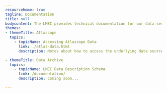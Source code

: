 ```yaml
---
resourcehome: true
tagline: Documentation
title: null
bodycontent: The LMEC provides technical documentation for our data services and resources based on an assumption of prior knowledge with the projects. We provide narrative, step-by-step user guides in our Guides and Tutorials where you can learn more about each project.
themes:
- themeTitle: Atlascope 
  topics: 
    - topicName: Accessing Atlascope Data
      link: ./atlas-data.html
      description: Notes about how to access the underlying data sources of the Atlascope project, including raster imagery, vector boundary files, and metadata records. Includes a list of all available atlas layers with data access endpoints.

- themeTitle: Data Archive
  topics: 
    - topicName: LMEC Data Description Schema
      link: /documentation/
      description: Coming soon...

---
```

